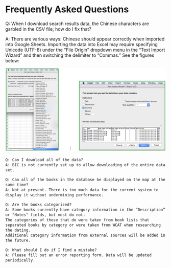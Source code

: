 # Frequently Asked Questions

Q: When I download search results data, the Chinese characters are garbled in the CSV file; how do I fix that?

A: There are various ways: Chinese should appear correctly when imported into Google Sheets. Importing the data into Excel may require specifying Unicode (UTF-8) under the “File Origin” dropdown menu in the “Text Import Wizard” and then switching the delimiter to “Commas.” See the figures below:

![](images/2Y63yGx.jpeg)

```text
Q: Can I download all of the data? 
A: BIC is not currently set up to allow downloading of the entire data set.
```
```text
Q: Can all of the books in the database be displayed on the map at the same time? 
A: Not at present. There is too much data for the current system to display it without undermining performance.
```
```text
Q: Are the books categorized?
A: Some books currently have category information in the “Description” or "Notes" fields, but most do not. 
The categories of those that do were taken from book lists that separated books by category or were taken from WCAT when researching the dating. 
Additional category information from external sources will be added in the future. 
```
```text
Q: What should I do if I find a mistake?
A: Please fill out an error reporting form. Data will be updated periodically.
```
